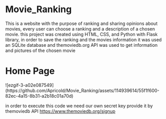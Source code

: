 # Movie_Ranking
This is a website with the purpose of ranking and sharing opinions about movies, every user can choose a ranking and a description of a chosen movie.
 this project was created using HTML, CSS, and Python with Flask library, in order  to save the ranking and the movies information it was used an SQLite database and themoviedb.org API was used to get information and pictures of the chosen movie

<h1>Home Page</h1>
![ezgif-3-a02e087549](https://github.com/Apricold/Movie_Ranking/assets/114939614/55f1f600-82ec-4a15-8b31-a2b18c01a70d)

in order to execute this code we need our own secret key provide it by themoviedb API
https://www.themoviedb.org/signup
